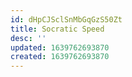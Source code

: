```yaml
---
id: dHpCJSclSnMbGqGzS50Zt
title: Socratic Speed
desc: ''
updated: 1639762693870
created: 1639762693870
---
```


